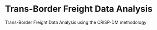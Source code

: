# Trans-Border Freight Data Analysis
Trans-Border Freight Data Analysis using the CRISP-DM methodology
